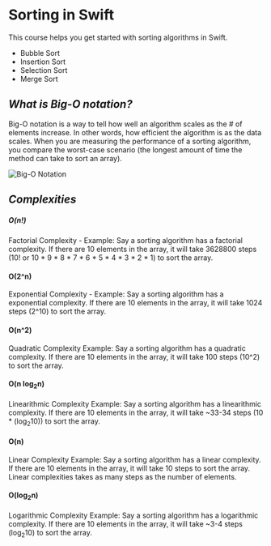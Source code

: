 # Sorting in Swift

This course helps you get started with sorting algorithms in Swift.

* Bubble Sort
* Insertion Sort
* Selection Sort
* Merge Sort

## <em>What is Big-O notation?</em>

Big-O notation is a way to tell how well an algorithm scales as the # of elements increase. In other words, how efficient the algorithm is as the data scales. When you are measuring the performance of a sorting algorithm, you compare the worst-case scenario (the longest amount of time the method can take to sort an array).

![Big-O Notation](https://upload.wikimedia.org/wikipedia/commons/thumb/7/7e/Comparison_computational_complexity.svg/2000px-Comparison_computational_complexity.svg.png)

## <em>Complexities</em>

##### O(n!)
Factorial Complexity - 
Example: Say a sorting algorithm has a factorial complexity. If there are 10 elements in the array, it will take 3628800 steps (10! or 10 * 9 * 8 * 7 * 6 * 5 * 4 * 3 * 2 * 1) to sort the array. 

#### O(2^n)
Exponential Complexity - 
Example: Say a sorting algorithm has a exponential complexity. If there are 10 elements in the array, it will take 1024 steps (2^10) to sort the array. 

#### O(n^2)
Quadratic Complexity
Example: Say a sorting algorithm has a quadratic complexity. If there are 10 elements in the array, it will take 100 steps (10^2) to sort the array. 

#### O(n log<sub>2</sub>n)
Linearithmic Complexity
Example: Say a sorting algorithm has a linearithmic complexity. If there are 10 elements in the array, it will take ~33-34 steps (10 * (log<sub>2</sub>10)) to sort the array. 

#### O(n)
Linear Complexity
Example: Say a sorting algorithm has a linear complexity. If there are 10 elements in the array, it will take 10 steps to sort the array. Linear complexities takes as many steps as the number of elements.


#### O(log<sub>2</sub>n)
Logarithmic Complexity
Example: Say a sorting algorithm has a logarithmic complexity. If there are 10 elements in the array, it will take ~3-4 steps (log<sub>2</sub>10) to sort the array. 
